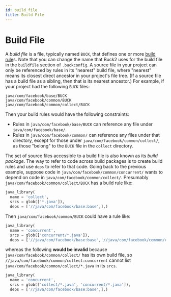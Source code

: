 ```yaml
---
id: build_file
title: Build File
---
```


# Build File

A _build file_ is a file, typically named `BUCK`, that defines one or more
[build rule](build_rule.md)s. Note that you can change the name that Buck2 uses
for the build file in the `buildfile` section of `.buckconfig`. A source file in
your project can only be referenced by rules in its "nearest" build file, where
"nearest" means its closest direct ancestor in your project's file tree. (If a
source file has a build file as a sibling, then that is its nearest ancestor.)
For example, if your project had the following `BUCK` files:

```
java/com/facebook/base/BUCK
java/com/facebook/common/BUCK
java/com/facebook/common/collect/BUCK
```

Then your build rules would have the following constraints:

- Rules in `java/com/facebook/base/BUCK` can reference any file under
  `java/com/facebook/base/`.
- Rules in `java/com/facebook/common/` can reference any files under that
  directory, except for those under `java/com/facebook/common/collect/`, as
  those "belong" to the `BUCK` file in the `collect` directory.

The set of source files accessible to a build file is also known as its _build
package_. The way to refer to code across build packages is to create build
rules and use `deps` to refer to that code. Going back to the previous example,
suppose code in `java/com/facebook/common/concurrent/` wants to depend on code
in `java/com/facebook/common/collect/`. Presumably
`java/com/facebook/common/collect/BUCK` has a build rule like:

```python
java_library(
  name = 'collect',
  srcs = glob(['*.java']),
  deps = ['//java/com/facebook/base:base',],)
```

Then `java/com/facebook/common/BUCK` could have a rule like:

```python
java_library(
  name = 'concurrent',
  srcs = glob(['concurrent/*.java']),
  deps = ['//java/com/facebook/base:base','//java/com/facebook/common/collect:collect',],)
```

whereas the following **would be invalid** because
`java/com/facebook/common/collect/` has its own build file, so
`//java/com/facebook/common/collect:concurrent` cannot list
`java/com/facebook/common/collect/*.java` in its `srcs`.

```python
java_library(
  name = 'concurrent',
  srcs = glob(['collect/*.java', 'concurrent/*.java']),
  deps = ['//java/com/facebook/base:base',],)
```
